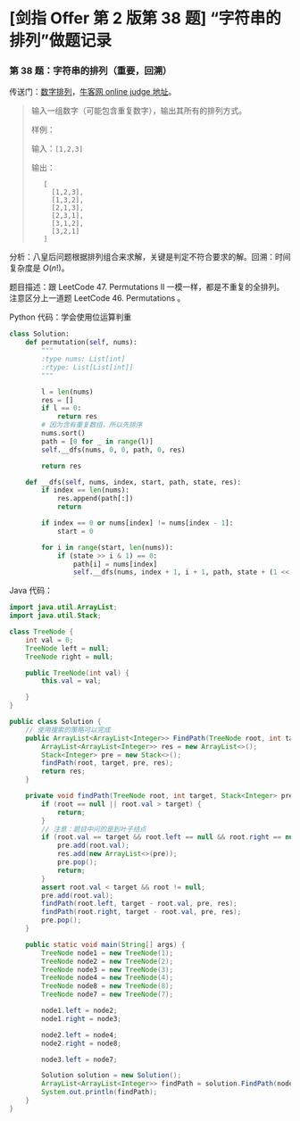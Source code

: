 # [剑指 Offer 第 2 版第 38 题] “字符串的排列”做题记录

### 第 38 题：字符串的排列（重要，回溯）

传送门：[数字排列](https://www.acwing.com/problem/content/47/)，[牛客网 online judge 地址](https://www.nowcoder.com/practice/fe6b651b66ae47d7acce78ffdd9a96c7?tpId=13&tqId=11180&tPage=2&rp=2&ru=/ta/coding-interviews&qru=/ta/coding-interviews/question-ranking)。

> 输入一组数字（可能包含重复数字），输出其所有的排列方式。
>
> 样例：
>
> 输入：`[1,2,3]`
> 
> 输出：
>```
>    [
>      [1,2,3],
>      [1,3,2],
>      [2,1,3],
>      [2,3,1],
>      [3,1,2],
>      [3,2,1]
>    ]
> ```

分析：八皇后问题根据排列组合来求解，关键是判定不符合要求的解。回溯：时间复杂度是 $O(n!)$。

题目描述：跟 LeetCode 47. Permutations II 一模一样，都是不重复的全排列。注意区分上一道题 LeetCode 46. Permutations 。

Python 代码：学会使用位运算判重

```python
class Solution:
    def permutation(self, nums):
        """
        :type nums: List[int]
        :rtype: List[List[int]]
        """

        l = len(nums)
        res = []
        if l == 0:
            return res
        # 因为含有重复数组，所以先排序
        nums.sort()
        path = [0 for _ in range(l)]
        self.__dfs(nums, 0, 0, path, 0, res)

        return res

    def __dfs(self, nums, index, start, path, state, res):
        if index == len(nums):
            res.append(path[:])
            return

        if index == 0 or nums[index] != nums[index - 1]:
            start = 0

        for i in range(start, len(nums)):
            if (state >> i & 1) == 0:
                path[i] = nums[index]
                self.__dfs(nums, index + 1, i + 1, path, state + (1 << i), res)
```

Java 代码：

```java
import java.util.ArrayList;
import java.util.Stack;

class TreeNode {
    int val = 0;
    TreeNode left = null;
    TreeNode right = null;

    public TreeNode(int val) {
        this.val = val;

    }
}

public class Solution {
    // 使用搜索的策略可以完成
    public ArrayList<ArrayList<Integer>> FindPath(TreeNode root, int target) {
        ArrayList<ArrayList<Integer>> res = new ArrayList<>();
        Stack<Integer> pre = new Stack<>();
        findPath(root, target, pre, res);
        return res;
    }

    private void findPath(TreeNode root, int target, Stack<Integer> pre, ArrayList<ArrayList<Integer>> res) {
        if (root == null || root.val > target) {
            return;
        }
        // 注意：题目中问的是到叶子结点
        if (root.val == target && root.left == null && root.right == null) {
            pre.add(root.val);
            res.add(new ArrayList<>(pre));
            pre.pop();
            return;
        }
        assert root.val < target && root != null;
        pre.add(root.val);
        findPath(root.left, target - root.val, pre, res);
        findPath(root.right, target - root.val, pre, res);
        pre.pop();
    }

    public static void main(String[] args) {
        TreeNode node1 = new TreeNode(1);
        TreeNode node2 = new TreeNode(2);
        TreeNode node3 = new TreeNode(3);
        TreeNode node4 = new TreeNode(4);
        TreeNode node8 = new TreeNode(8);
        TreeNode node7 = new TreeNode(7);

        node1.left = node2;
        node1.right = node3;

        node2.left = node4;
        node2.right = node8;

        node3.left = node7;

        Solution solution = new Solution();
        ArrayList<ArrayList<Integer>> findPath = solution.FindPath(node1, 11);
        System.out.println(findPath);
    }
}
```

<script src='https://cdnjs.cloudflare.com/ajax/libs/mathjax/2.7.5/MathJax.js?config=TeX-MML-AM_CHTML' async></script>

<script type="text/x-mathjax-config">
MathJax.Hub.Config({
tex2jax: {
  inlineMath: [['$','$'], ['\\(','\\)']],
  processEscapes: true
  },
displayAlign : "left",
TeX: {
        equationNumbers: {
            autoNumber: "all",
            useLabelIds: true
        }
    },
    "HTML-CSS": {
        linebreaks: {
            automatic: true
        },
        scale: 100,
        styles: {
          ".MathJax_Display": {
            "text-align": "left",
            "width" : "auto",
            "margin": "10px 0px 10px 0px !important",
            "background-color": "#f5f5f5 !important",
            "border-radius": "3px !important",
            border:  "1px solid #ccc !important",
            padding: "5px 5px 5px 5px !important"
          },
          ".MathJax": {
            "background-color": "#f5f5f5 !important",
            padding: "2px 2px 2px 2px !important"
          }
        }
    },
    SVG: {
        linebreaks: {
            automatic: true
        }
    }
});
</script>